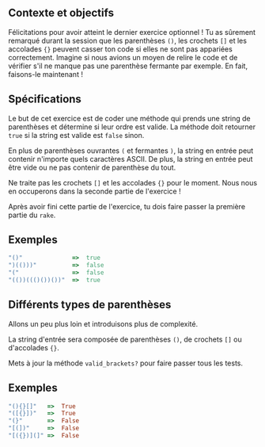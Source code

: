 ## Contexte et objectifs

Félicitations pour avoir atteint le dernier exercice optionnel ! Tu as sûrement remarqué durant la session que les parenthèses `()`, les crochets `[]` et les accolades `{}` peuvent casser ton code si elles ne sont pas appariées correctement. Imagine si nous avions un moyen de relire le code et de vérifier s'il ne manque pas une parenthèse fermante par exemple. En fait, faisons-le maintenant !

## Spécifications

Le but de cet exercice est de coder une méthode qui prends une string de parenthèses et détermine si leur ordre est valide. La méthode doit retourner `true` si la string est valide est `false` sinon.

En plus de parenthèses ouvrantes `(` et fermantes `)`, la string en entrée peut contenir n'importe quels caractères ASCII. De plus, la string en entrée peut être vide ou ne pas contenir de parenthèse du tout.

Ne traite pas les crochets `[]` et les accolades `{}` pour le moment. Nous nous en occuperons dans la seconde partie de l'exercice !

Après avoir fini cette partie de l'exercice, tu dois faire passer la première partie du `rake`.

## Exemples

```ruby
"()"              =>  true
")(()))"          =>  false
"("               =>  false
"(())((()())())"  =>  true
```

## Différents types de parenthèses

Allons un peu plus loin et introduisons plus de complexité.

La string d'entrée sera composée de parenthèses `()`, de crochets `[]` ou d'accolades `{}`.

Mets à jour la méthode `valid_brackets?` pour faire passer tous les tests.

## Exemples

```ruby
"(){}[]"   =>  True
"([{}])"   =>  True
"(}"       =>  False
"[(])"     =>  False
"[({})](]" =>  False
```

